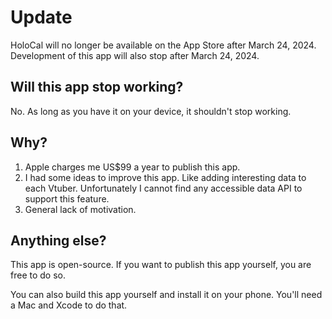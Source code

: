# Update

HoloCal will no longer be available on the App Store after March 24, 2024. Development of this app will also stop after March 24, 2024.

## Will this app stop working?

No. As long as you have it on your device, it shouldn't stop working. 

## Why?

1. Apple charges me US$99 a year to publish this app.
2. I had some ideas to improve this app. Like adding interesting data to each Vtuber. Unfortunately I cannot find any accessible data API to support this feature.
3. General lack of motivation.

## Anything else?

This app is open-source. If you want to publish this app yourself, you are free to do so. 

You can also build this app yourself and install it on your phone. You'll need a Mac and Xcode to do that.
